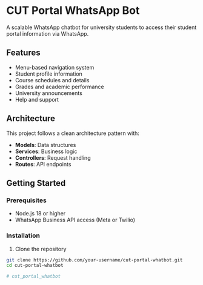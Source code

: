 # CUT Portal WhatsApp Bot

A scalable WhatsApp chatbot for university students to access their student portal information via WhatsApp.

## Features

- Menu-based navigation system
- Student profile information
- Course schedules and details
- Grades and academic performance
- University announcements
- Help and support

## Architecture

This project follows a clean architecture pattern with:

- **Models**: Data structures
- **Services**: Business logic
- **Controllers**: Request handling
- **Routes**: API endpoints

## Getting Started

### Prerequisites

- Node.js 18 or higher
- WhatsApp Business API access (Meta or Twilio)

### Installation

1. Clone the repository
```bash
git clone https://github.com/your-username/cut-portal-whatbot.git
cd cut-portal-whatbot

# cut_portal_whatbot
